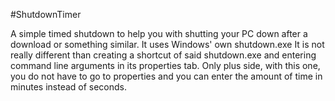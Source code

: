 #ShutdownTimer

A simple timed shutdown to help you with shutting your PC down after a download or something similar. It uses Windows' own shutdown.exe
It is not really different than creating a shortcut of said shutdown.exe and entering command line arguments in its properties tab.
Only plus side, with this one, you do not have to go to properties and you can enter the amount of time in minutes instead of seconds.
